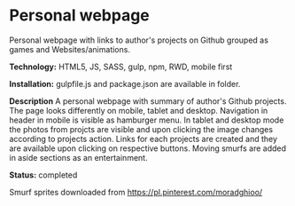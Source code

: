 # Personal webpage
Personal webpage with links to author's projects on Github grouped as games and Websites/animations.

**Technology:** HTML5, JS, SASS, gulp, npm, RWD, mobile first

**Installation:** gulpfile.js and package.json are available in folder.

**Description**
A personal webpage with summary of author's Github projects. The page looks differently on mobile, tablet and desktop. Navigation in header in mobile is visible as hamburger menu.
In tablet and desktop mode the photos from projcts are visible and upon clicking the image changes according to projects action. Links for each projects are created and they are available upon clicking on respective buttons.
Moving smurfs are added in aside sections as an entertainment. 

**Status:** completed

Smurf sprites downloaded from https://pl.pinterest.com/moradghioo/
